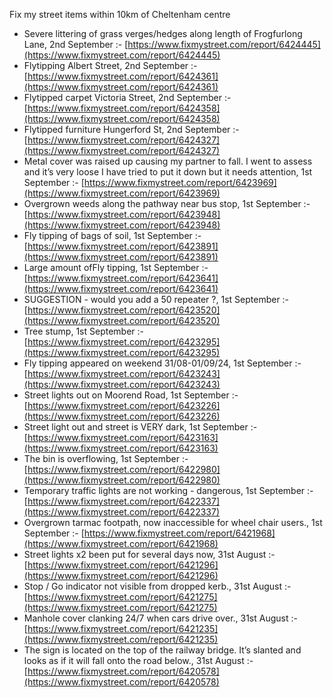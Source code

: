 Fix my street items within 10km of Cheltenham centre

<!-- fix_marker starts -->

- Severe littering of grass verges/hedges along length of Frogfurlong Lane, 2nd September :- [https://www.fixmystreet.com/report/6424445](https://www.fixmystreet.com/report/6424445)
- Flytipping Albert Street, 2nd September :- [https://www.fixmystreet.com/report/6424361](https://www.fixmystreet.com/report/6424361)
- Flytipped carpet Victoria Street, 2nd September :- [https://www.fixmystreet.com/report/6424358](https://www.fixmystreet.com/report/6424358)
- Flytipped furniture Hungerford St, 2nd September :- [https://www.fixmystreet.com/report/6424327](https://www.fixmystreet.com/report/6424327)
- Metal cover was raised up causing my partner to fall. I went to assess and it’s very loose I have tried to put it down but it needs attention, 1st September :- [https://www.fixmystreet.com/report/6423969](https://www.fixmystreet.com/report/6423969)
- Overgrown weeds along the pathway near bus stop, 1st September :- [https://www.fixmystreet.com/report/6423948](https://www.fixmystreet.com/report/6423948)
- Fly tipping of bags of soil, 1st September :- [https://www.fixmystreet.com/report/6423891](https://www.fixmystreet.com/report/6423891)
- Large amount ofFly tipping, 1st September :- [https://www.fixmystreet.com/report/6423641](https://www.fixmystreet.com/report/6423641)
- SUGGESTION - would you add a 50 repeater ?, 1st September :- [https://www.fixmystreet.com/report/6423520](https://www.fixmystreet.com/report/6423520)
- Tree stump, 1st September :- [https://www.fixmystreet.com/report/6423295](https://www.fixmystreet.com/report/6423295)
- Fly tipping appeared on weekend 31/08-01/09/24, 1st September :- [https://www.fixmystreet.com/report/6423243](https://www.fixmystreet.com/report/6423243)
- Street lights out on Moorend Road, 1st September :- [https://www.fixmystreet.com/report/6423226](https://www.fixmystreet.com/report/6423226)
- Street light out and street is VERY dark, 1st September :- [https://www.fixmystreet.com/report/6423163](https://www.fixmystreet.com/report/6423163)
- The bin is overflowing, 1st September :- [https://www.fixmystreet.com/report/6422980](https://www.fixmystreet.com/report/6422980)
- Temporary traffic lights are not working - dangerous, 1st September :- [https://www.fixmystreet.com/report/6422337](https://www.fixmystreet.com/report/6422337)
- Overgrown tarmac footpath, now inaccessible for wheel chair users., 1st September :- [https://www.fixmystreet.com/report/6421968](https://www.fixmystreet.com/report/6421968)
- Street lights x2 been put for several days now, 31st August :- [https://www.fixmystreet.com/report/6421296](https://www.fixmystreet.com/report/6421296)
- Stop / Go indicator not visible from dropped kerb., 31st August :- [https://www.fixmystreet.com/report/6421275](https://www.fixmystreet.com/report/6421275)
- Manhole cover clanking 24/7 when cars drive over., 31st August :- [https://www.fixmystreet.com/report/6421235](https://www.fixmystreet.com/report/6421235)
- The sign is located on the top of the railway bridge. It’s slanted and looks as if it will fall onto the road below., 31st August :- [https://www.fixmystreet.com/report/6420578](https://www.fixmystreet.com/report/6420578)

<!-- fix_marker ends -->